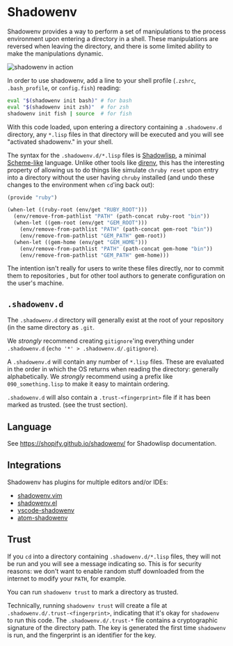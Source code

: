 # Shadowenv

Shadowenv provides a way to perform a set of manipulations to the process environment upon entering
a directory in a shell. These manipulations are reversed when leaving the directory, and there is
some limited ability to make the manipulations dynamic.

![shadowenv in action](https://burkelibbey.s3.amazonaws.com/shadowenv.gif)

In order to use shadowenv, add a line to your shell profile (`.zshrc`, `.bash_profile`, or
`config.fish`) reading:

```bash
eval "$(shadowenv init bash)" # for bash
eval "$(shadowenv init zsh)"  # for zsh
shadowenv init fish | source  # for fish
```

With this code loaded, upon entering a directory containing a `.shadowenv.d` directory,
any `*.lisp` files in that directory will be executed and you will see "activated shadowenv." in your
shell.

The syntax for the `.shadowenv.d/*.lisp` files is [Shadowlisp](https://shopify.github.io/shadowenv/),
a minimal [Scheme-like](https://en.wikipedia.org/wiki/Scheme_(programming_language)) language.
Unlike other tools like [direnv](https://direnv.net/), this has the interesting property of allowing
us to do things like simulate `chruby reset` upon entry into a directory without the user having
`chruby` installed (and undo these changes to the environment when `cd`'ing back out):

```scheme
(provide "ruby")

(when-let ((ruby-root (env/get "RUBY_ROOT")))
  (env/remove-from-pathlist "PATH" (path-concat ruby-root "bin"))
  (when-let ((gem-root (env/get "GEM_ROOT")))
    (env/remove-from-pathlist "PATH" (path-concat gem-root "bin"))
    (env/remove-from-pathlist "GEM_PATH" gem-root))
  (when-let ((gem-home (env/get "GEM_HOME")))
    (env/remove-from-pathlist "PATH" (path-concat gem-home "bin"))
    (env/remove-from-pathlist "GEM_PATH" gem-home)))
```

The intention isn't really for users to write these files directly, nor to commit them to
repositories , but for other tool authors to generate configuration on the user's machine.

## `.shadowenv.d`

The `.shadowenv.d` directory will generally exist at the root of your repository (in the same
directory as `.git`.

We *strongly* recommend creating `gitignore`'ing everything under `.shadowenv.d` (`echo '*' > .shadowenv.d/.gitignore`).

A `.shadowenv.d` will contain any number of `*.lisp` files. These are evaluated in the order in which
the OS returns when reading the directory: generally alphabetically. We *strongly* recommend using
a prefix like `090_something.lisp` to make it easy to maintain ordering.

`.shadowenv.d` will also contain a `.trust-<fingerprint>` file if it has been marked as trusted. (see
the trust section).

## Language

See https://shopify.github.io/shadowenv/ for Shadowlisp documentation.

## Integrations

Shadowenv has plugins for multiple editors and/or IDEs:

* [shadowenv.vim](https://github.com/Shopify/shadowenv.vim)
* [shadowenv.el](https://github.com/Shopify/shadowenv.el)
* [vscode-shadowenv](https://github.com/Shopify/vscode-shadowenv)
* [atom-shadowenv](https://github.com/Shopify/atom-shadowenv)

## Trust

If you `cd` into a directory containing `.shadowenv.d/*.lisp` files, they will not be run and you
will see a message indicating so. This is for security reasons: we don't want to enable random
stuff downloaded from the internet to modify your `PATH`, for example.

You can run `shadowenv trust` to mark a directory as trusted.

Technically, running `shadowenv trust` will create a file at `.shadowenv.d/.trust-<fingerprint>`,
indicating that it's okay for `shadowenv` to run this code. The `.shadowenv.d/.trust-*` file contains
a cryptographic signature of the directory path. The key is generated the first time `shadowenv` is
run, and the fingerprint is an identifier for the key.
